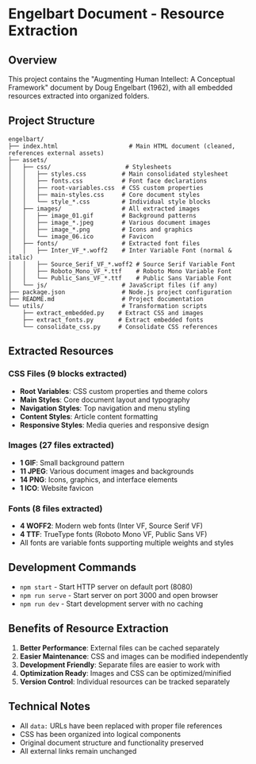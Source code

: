 # Engelbart Document - Resource Extraction

## Overview
This project contains the "Augmenting Human Intellect: A Conceptual Framework" document by Doug Engelbart (1962), with all embedded resources extracted into organized folders.

## Project Structure

```
engelbart/
├── index.html                    # Main HTML document (cleaned, references external assets)
├── assets/
│   ├── css/                     # Stylesheets
│   │   ├── styles.css          # Main consolidated stylesheet
│   │   ├── fonts.css           # Font face declarations
│   │   ├── root-variables.css  # CSS custom properties
│   │   ├── main-styles.css     # Core document styles  
│   │   └── style_*.css         # Individual style blocks
│   ├── images/                 # All extracted images
│   │   ├── image_01.gif        # Background patterns
│   │   ├── image_*.jpeg        # Various document images
│   │   ├── image_*.png         # Icons and graphics
│   │   └── image_06.ico        # Favicon
│   ├── fonts/                  # Extracted font files
│   │   ├── Inter_VF_*.woff2    # Inter Variable Font (normal & italic)
│   │   ├── Source_Serif_VF_*.woff2 # Source Serif Variable Font
│   │   ├── Roboto_Mono_VF_*.ttf    # Roboto Mono Variable Font
│   │   └── Public_Sans_VF_*.ttf    # Public Sans Variable Font
│   └── js/                     # JavaScript files (if any)
├── package.json                # Node.js project configuration
├── README.md                   # Project documentation
└── utils/                      # Transformation scripts
    ├── extract_embedded.py    # Extract CSS and images
    ├── extract_fonts.py       # Extract embedded fonts
    └── consolidate_css.py     # Consolidate CSS references
```

## Extracted Resources

### CSS Files (9 blocks extracted)
- **Root Variables**: CSS custom properties and theme colors
- **Main Styles**: Core document layout and typography
- **Navigation Styles**: Top navigation and menu styling
- **Content Styles**: Article content formatting
- **Responsive Styles**: Media queries and responsive design

### Images (27 files extracted)
- **1 GIF**: Small background pattern
- **11 JPEG**: Various document images and backgrounds
- **14 PNG**: Icons, graphics, and interface elements  
- **1 ICO**: Website favicon

### Fonts (8 files extracted)
- **4 WOFF2**: Modern web fonts (Inter VF, Source Serif VF)
- **4 TTF**: TrueType fonts (Roboto Mono VF, Public Sans VF)
- All fonts are variable fonts supporting multiple weights and styles

## Development Commands

- `npm start` - Start HTTP server on default port (8080)
- `npm run serve` - Start server on port 3000 and open browser
- `npm run dev` - Start development server with no caching

## Benefits of Resource Extraction

1. **Better Performance**: External files can be cached separately
2. **Easier Maintenance**: CSS and images can be modified independently
3. **Development Friendly**: Separate files are easier to work with
4. **Optimization Ready**: Images and CSS can be optimized/minified
5. **Version Control**: Individual resources can be tracked separately

## Technical Notes

- All `data:` URLs have been replaced with proper file references
- CSS has been organized into logical components
- Original document structure and functionality preserved
- All external links remain unchanged
